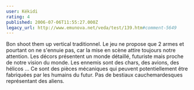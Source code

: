 ```yaml
---
user: Kékidi
rating: 4
published: 2006-07-06T11:55:27.000Z
legacy_url: http://www.emunova.net/veda/test/139.htm#comment-5649
---
```

Bon shoot them up vertical traditionnel. Le jeu ne propose que 2 armes et pourtant on ne s'ennuie pas, car la mise en scène attire toujours notre attention. Les décors présentent un monde détaillé, futuriste mais proche de notre vision du monde. Les ennemis sont des chars, des avions, des hélicos ... Ce sont des pièces mécaniques qui peuvent potentiellement être fabriquées par les humains du futur. Pas de bestiaux cauchemardesques représentant des aliens.